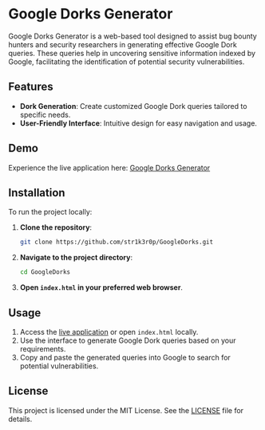 # Google Dorks Generator

Google Dorks Generator is a web-based tool designed to assist bug bounty hunters and security researchers in generating effective Google Dork queries. These queries help in uncovering sensitive information indexed by Google, facilitating the identification of potential security vulnerabilities.

## Features

- **Dork Generation**: Create customized Google Dork queries tailored to specific needs.
- **User-Friendly Interface**: Intuitive design for easy navigation and usage.

## Demo

Experience the live application here: [Google Dorks Generator](https://str1k3r0p.github.io/GoogleDorks/)

## Installation

To run the project locally:

1. **Clone the repository**:

   ```bash
   git clone https://github.com/str1k3r0p/GoogleDorks.git
   ```

2. **Navigate to the project directory**:

   ```bash
   cd GoogleDorks
   ```

3. **Open `index.html` in your preferred web browser**.

## Usage

1. Access the [live application](https://str1k3r0p.github.io/GoogleDorks/) or open `index.html` locally.
2. Use the interface to generate Google Dork queries based on your requirements.
3. Copy and paste the generated queries into Google to search for potential vulnerabilities.

## License

This project is licensed under the MIT License. See the [LICENSE](LICENSE) file for details.
```

